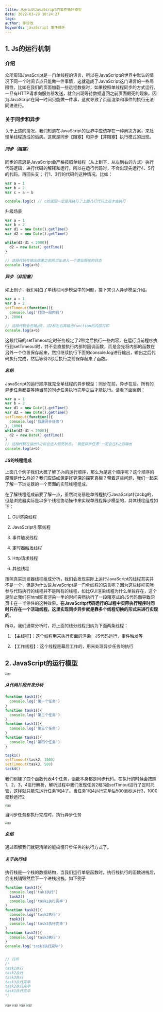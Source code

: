 ```yaml
---
title: 从头认识JavaScript的事件循环模型
date: 2022-03-29 10:24:27
tags: 
author: 李珍改
keywords: javaScript 事件循环
---
```

## 1. Js的运行机制

### 介绍

众所周知JavaScript是一门单线程的语言，所以在JavaScript的世界中默认的情况下同一个时间节点只能做一件事情，这就造成了JavaScript这门语言的一些局限性，比如在我们的页面加载一些远程数据时，如果按照单线程同步的方式运行，一旦有HTTP请求向服务器发送，就会出现等待数据返回之前页面假死的现象。因为JavaScript在同一时间只能做一件事，这就导致了页面渲染和事件的执行无法同进进行。

### 关于同步和异步

关于上述的情况，我们知道在JavaScript的世界中应该存在一种解决方案，来处理单线程造成的诟病。这就是同步【阻塞】和异步【非阻塞】执行模式的出现。

##### 同步（阻塞）

同步的意思是JavaScript会严格按照单线程（从上到下，从左到右的方式）执行代码逻辑，进行代码的解释和运行，所以在运行代码时，不会出现先运行4、5行的代码，再回头支； 行1、3行的代码的这种情况。比如：

```javascript
var a = 1
var b = 2
var c = a + b

console.log(c) // c的返回一定是先执行了上面几行代码之后才会执行
```

升级场景

```javascript
var a = 1
var b = 2
var d1 = new Date().getTime()
var d2 = new Date().getTime()

while(d2-d1 < 2000){
  d2 = new Date().getTime()
}

// 这段代码在输出结果之前网页出进入一个类似假死的状态
console.log(a+b)
```

##### 异步（非阻塞）

如上例子，我们明白了单线程同步模型中的问题，接下来引入异步模型介绍。

```javascript
var a = 1
var b = 2
setTimeout(function(){
  console.log('打印一段内容'）
}, 2000)

// 这段代码会先输出3，过2秒左右再输出function的内部打印
console.log(a+b)
```

这段代码的setTimeout定时任务规定了2秒之后执行一些内容，在运行当前程序执行到setTimeout时，并不会直接执行内部的回调函数，而是会先将内部的函数在另外一个位置保存起来，然扣继续执行下面的console.log进行输出，输出之后代码执行完成，然后等待2秒后执行之前保存起来了函数。



##### 总结

JavaScript的运行顺序就完全单线程的异步模型：同步在前，异步在后。所有的异步任务都要等待当前的同步任务执行完毕之后才能执行。请看下面案例：

```javascript
var a = 1
var b = 2
var d1 = new Date().getTime()
var d2 = new Date().getTime()
setTimeout(function(){
  console.log('我是异步任务'）
}, 1000)
while(d2-d1 < 2000){
  d2 = new Date().getTime()
}
// 这段代码在输出3之前会进入假死状态，'我是异步任务'一定会在3之后输出 
console.log(a+b)
```



#### JS的线程组成

上面几个例子我们大概了解了Js的运行顺序，那么为是这个顺序呢？这个顺序的原理是什么样的？我们应该如保更好更深的探究真相？带着这些问题，我们一起来了解一下浏览器的一个页面的实际线程组成。

在了解线程组成前要了解一点，虽然浏览器是单线程执行JavaScript代dcbg的，但是浏览器实际是以多个线程协助操作来实现单线程异步模型的，具体线程组成如下：

1. GUI渲染线程

2. JavaScript引擎线程

3. 事件触发线程

4. 定时器触发线程

5. Http请求线程

6. 其他线程


按照真实浏览器线程组成分析，我们会发现实际上运行JavaScript的线程其实并不是一个，但是为什么说JavaScript是一门单线程的语言呢？因为这些线程实际参与代码执行的线程并不是所有的线程，如比GUI渲染线程为什么单独存在，这个是防止我们在html网页渲染一半的时间突然执行了一段阻塞式的JS代码而导致网页卡在一半停住的这种效果。**在JavaScritp代码运行的过程中实际执行程序时同时只存在一个活动线程，这里实现同步异步就是靠多个线程切换的形式来进行实现的**。

所以，我们通常分析时，将上面的线分线程归纳为下面两条线程：

1. 【主线程】：这个线程用来执行页面的渲染，JS代码运行，事件触发等

2. 【工作线程】：这个线程是幕后工作的，用来处理异步任务的执行



## 2. JavaScript的运行模型

<img src="/Users/lizhengai/Documents/工作总结/学习总结/javaScript图片/图1.jpg" alt="图1" style="zoom:50%;" />

##### 从代码片段开发分析

```javascript
function task1(){
  console.log('第一个任务')
}
function task1(){
  console.log('第二个任务')
}
function task1(){
  console.log('第三个任务')
}
function task1(){
  console.log('第四个任务')
}

task1()
setTimeout(task2, 1000)
setTimeout(task3, 500)
task4()
```

我们创建了四个函数代表4个任务，函数本身都是同步代码。在执行的时候会按照1，2，3，4进行解析，解析过程中我们发现任务2和3被setTimout进行了定时托管，这样就只能先运行任务1和4了。当任务1和4运行完毕后500毫秒运行3，1000毫秒运行2

<img src="/Users/lizhengai/Documents/工作总结/学习总结/javaScript图片/图2.jpg" alt="图2" style="zoom:50%;" />

当同步任务都执行完成时，执行异步任务

<img src="/Users/lizhengai/Documents/工作总结/学习总结/javaScript图片/图3.jpg" alt="图3" style="zoom:50%;" />



##### 总结

通过图解我们就更清晰的能搞懂异步任务的执行方式了。



##### 关于执行栈

执行栈是一个栈的数据结构，当我们运行单层函数时，执行栈执行的函数进栈后，会出栈销毁然后下一个进栈出栈。如下例子

```javascript
function task1(){
  console.log('tak1执行')
  task2()
  console.log('task2执行完毕')
}
function task2(){
  console.log('task2执行')
  task3()
  console.log('task3执行完毕')
}
function task2(){
  console.log('task3执行')
}
console.log('task1执行完毕')


// 打印
/*
task1执行
task2执行
task3执行
task3执行完毕
task2执行完毕
task1执行完毕
*/
```

<img src="/Users/lizhengai/Documents/工作总结/学习总结/javaScript图片/图4.jpg" alt="图4" style="zoom:50%;" />

<img src="/Users/lizhengai/Documents/工作总结/学习总结/javaScript图片/图5.jpg" alt="图5" style="zoom:50%;" />

<img src="/Users/lizhengai/Documents/工作总结/学习总结/javaScript图片/图6.jpg" alt="图6" style="zoom:50%;" />

<img src="/Users/lizhengai/Documents/工作总结/学习总结/javaScript图片/图7.jpg" alt="图7" style="zoom:50%;" />